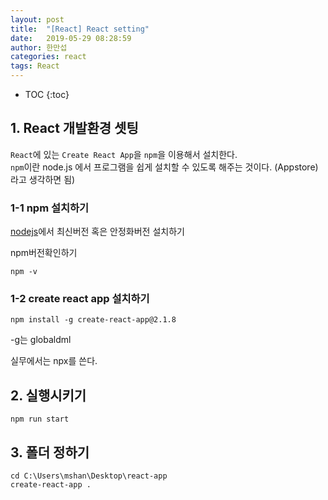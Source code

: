 ```yaml
---
layout: post
title:  "[React] React setting"
date:   2019-05-29 08:28:59
author: 한만섭
categories: react
tags: React
---
```


* TOC
{:toc}

## 1. React 개발환경 셋팅

`React`에 있는 `Create React App`을 `npm`을 이용해서 설치한다.  
`npm`이란 node.js 에서 프로그램을 쉽게 설치할 수 있도록 해주는 것이다. (Appstore)라고 생각하면 됨)


### 1-1 npm 설치하기 

[nodejs](https://nodejs.org/ko/)에서 최신버전 혹은 안정화버전 설치하기  

npm버전확인하기 
```
npm -v
```

### 1-2 create react app 설치하기 
```
npm install -g create-react-app@2.1.8
```

-g는 globaldml 

실무에서는 npx를 쓴다. 


## 2. 실행시키기 
```
npm run start
```

## 3. 폴더 정하기 
```
cd C:\Users\mshan\Desktop\react-app
create-react-app .
```
